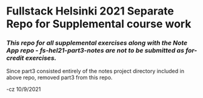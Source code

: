 # Fullstack Helsinki 2021 Separate Repo for Supplemental course work

### *This repo for all supplemental exercises along with the Note App repo -  fs-hel21-part3-notes are not to be submitted as for-credit exercises.*

Since part3 consisted entirely of the notes project directory included in above repo, removed part3 from this repo.



-cz 10/9/2021